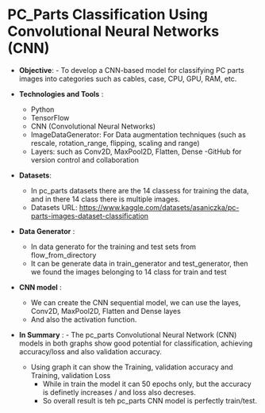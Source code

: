  # **PC_Parts Classification Using Convolutional Neural Networks (CNN)**
-  **Objective**:
                  -   To develop a CNN-based model for classifying PC parts images into categories such as cables, case, CPU, GPU, RAM, etc.
   
  
- **Technologies and Tools** :
     - Python
     - TensorFlow
     - CNN (Convolutional Neural Networks)
     - ImageDataGenerator: For Data augmentation techniques (such as rescale, rotation_range, flipping, scaling and range)
     - Layers: such as Conv2D, MaxPool2D, Flatten, Dense
       -GitHub for version control and collaboration

- **Datasets**:
    - In pc_parts datasets there are the 14 classess for training the data, and in there 14 class there is multiple images.
    - Datasets URL:  https://www.kaggle.com/datasets/asaniczka/pc-parts-images-dataset-classification
 
 - **Data Generator** :
    - In data generato for the training and test sets from flow_from_directory
    - It can be generate data in train_generator and test_generator, then we found the images belonging to 14 class for train and test

- **CNN model** :
    - We can create the CNN sequential model, we can use the layes, Conv2D, MaxPool2D, Flatten and Dense layes
    -   And also the activation function.

- **In Summary** :
  		- The pc_parts Convolutional Neural Network (CNN) models in both graphs show good potential for classification, achieving accuracy/loss and also validation accuracy.
    -  Using graph it can show the Training, validation accuracy and Training, validation Loss
       -  While in train the model it can 50 epochs only, but the accuracy is definetly increases / and loss also decreses.
       -  So overall result is teh pc_parts CNN model is perfectly train/test.
  
